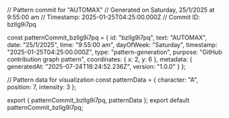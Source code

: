 // Pattern commit for "AUTOMAX"
// Generated on Saturday, 25/1/2025 at 9:55:00 am
// Timestamp: 2025-01-25T04:25:00.000Z
// Commit ID: bzllg9i7pq

const patternCommit_bzllg9i7pq = {
  id: "bzllg9i7pq",
  text: "AUTOMAX",
  date: "25/1/2025",
  time: "9:55:00 am",
  dayOfWeek: "Saturday",
  timestamp: "2025-01-25T04:25:00.000Z",
  type: "pattern-generation",
  purpose: "GitHub contribution graph pattern",
  coordinates: {
    x: 2,
    y: 6
  },
  metadata: {
    generatedAt: "2025-07-24T18:24:52.236Z",
    version: "1.0.0"
  }
};

// Pattern data for visualization
const patternData = {
  character: "A",
  position: 7,
  intensity: 3
};

export { patternCommit_bzllg9i7pq, patternData };
export default patternCommit_bzllg9i7pq;

